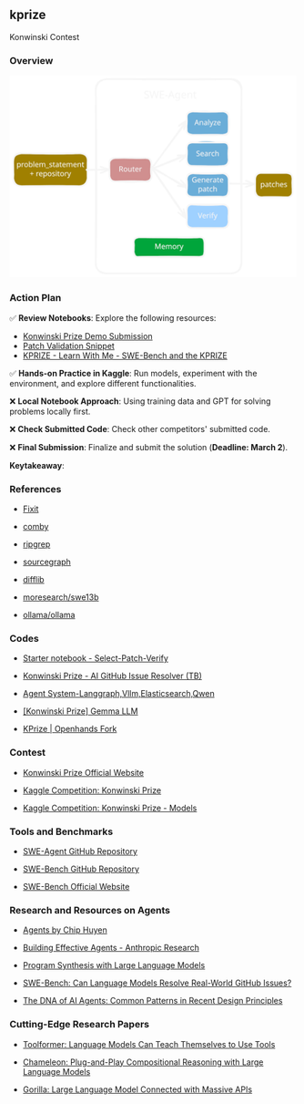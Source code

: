 ## kprize

Konwinski Contest

### Overview

<p align="center">
  <img src="assets/agent.svg" />
</p>

### Action Plan  

✅ **Review Notebooks**: Explore the following resources:  
- [Konwinski Prize Demo Submission](https://www.kaggle.com/code/sohier/konwinski-prize-demo-submission)  
- [Patch Validation Snippet](https://www.kaggle.com/code/sohier/patch-validation-snippet)  
- [KPRIZE - Learn With Me - SWE-Bench and the KPRIZE](https://www.kaggle.com/code/dschettler8845/kprize-learn-with-me-swe-bench-and-the-kprize)  

✅ **Hands-on Practice in Kaggle**: Run models, experiment with the environment, and explore different functionalities.  

❌ **Local Notebook Approach**: Using training data and GPT for solving problems locally first.

❌ **Check Submitted Code**: Check other competitors' submitted code.

❌ **Final Submission**: Finalize and submit the solution (**Deadline: March 2**).


**Keytakeaway**:


### References

- [Fixit](https://fixit.readthedocs.io/en/stable/)

- [comby](https://comby.dev/)

- [ripgrep](https://github.com/BurntSushi/ripgrep)

- [sourcegraph](https://sourcegraph.com/)

- [difflib](https://docs.python.org/3/library/difflib.html)

- [moresearch/swe13b](https://ollama.com/moresearch/swe13b)

- [ollama/ollama](https://github.com/ollama/ollama)

### Codes

- [Starter notebook - Select-Patch-Verify](https://www.kaggle.com/code/huikang/starter-notebook-select-patch-verify)

- [Konwinski Prize - AI GitHub Issue Resolver (TB)](https://www.kaggle.com/code/olaflundstrom/konwinski-prize-ai-github-issue-resolver-tb)

- [Agent System-Langgraph,Vllm,Elasticsearch,Qwen](https://www.kaggle.com/code/jinssaa/agent-system-langgraph-vllm-elasticsearch-qwen)

- [[Konwinski Prize] Gemma LLM](https://www.kaggle.com/code/akhiljethwa/konwinski-prize-gemma-llm)

- [KPrize | Openhands Fork](https://www.kaggle.com/code/smartmanoj/kprize-openhands-fork)

### Contest

- [Konwinski Prize Official Website](https://kprize.ai/)  

- [Kaggle Competition: Konwinski Prize](https://www.kaggle.com/competitions/konwinski-prize/overview)

- [Kaggle Competition: Konwinski Prize - Models](https://www.kaggle.com/competitions/konwinski-prize/models)

### Tools and Benchmarks  

- [SWE-Agent GitHub Repository](https://github.com/SWE-agent/SWE-agent/tree/main)  

- [SWE-Bench GitHub Repository](https://github.com/swe-bench/SWE-bench)  

- [SWE-Bench Official Website](http://www.swebench.com/)  

### Research and Resources on Agents  

- [Agents by Chip Huyen](https://huyenchip.com/2025/01/07/agents.html)  

- [Building Effective Agents - Anthropic Research](https://www.anthropic.com/research/building-effective-agents)  

- [Program Synthesis with Large Language Models](https://arxiv.org/pdf/2108.07732)  

- [SWE-Bench: Can Language Models Resolve Real-World GitHub Issues?](https://arxiv.org/abs/2310.06770)  

- [The DNA of AI Agents: Common Patterns in Recent Design Principles](https://cedricchee.com/blog/the-dna-of-ai-agents/#building-effective-agents)  

### Cutting-Edge Research Papers  

- [Toolformer: Language Models Can Teach Themselves to Use Tools](https://arxiv.org/pdf/2302.04761)  

- [Chameleon: Plug-and-Play Compositional Reasoning with Large Language Models](https://arxiv.org/pdf/2304.09842)  

- [Gorilla: Large Language Model Connected with Massive APIs](https://arxiv.org/pdf/2305.15334)
